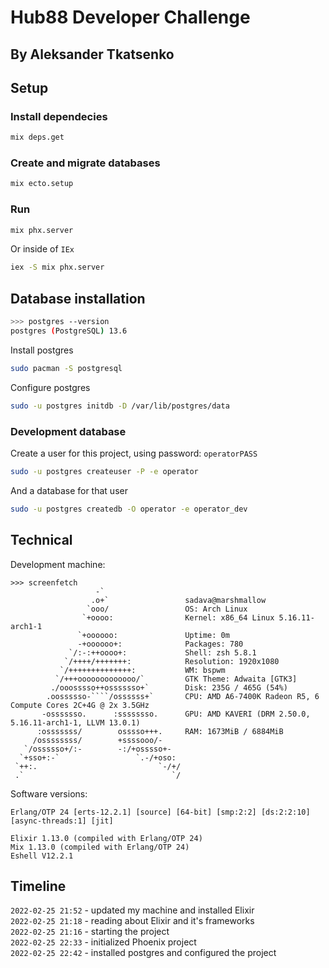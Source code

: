 # Hub88 Developer Challenge
## By Aleksander Tkatsenko

## Setup
### Install dependecies

```bash
mix deps.get
```

### Create and migrate databases

```bash
mix ecto.setup
```

### Run

```bash
mix phx.server
```
Or inside of `IEx`
```bash
iex -S mix phx.server
```

## Database installation

```bash
>>> postgres --version
postgres (PostgreSQL) 13.6
```

Install postgres
```bash
sudo pacman -S postgresql
```

Configure postgres
```bash
sudo -u postgres initdb -D /var/lib/postgres/data
```

### Development database

Create a user for this project, using password: `operatorPASS`
```bash
sudo -u postgres createuser -P -e operator
```

And a database for that user
```bash
sudo -u postgres createdb -O operator -e operator_dev
```


## Technical

Development machine:
```
>>> screenfetch
                   -`                 
                  .o+`                 sadava@marshmallow
                 `ooo/                 OS: Arch Linux 
                `+oooo:                Kernel: x86_64 Linux 5.16.11-arch1-1
               `+oooooo:               Uptime: 0m
               -+oooooo+:              Packages: 780
             `/:-:++oooo+:             Shell: zsh 5.8.1
            `/++++/+++++++:            Resolution: 1920x1080
           `/++++++++++++++:           WM: bspwm
          `/+++ooooooooooooo/`         GTK Theme: Adwaita [GTK3]
         ./ooosssso++osssssso+`        Disk: 235G / 465G (54%)
        .oossssso-````/ossssss+`       CPU: AMD A6-7400K Radeon R5, 6 Compute Cores 2C+4G @ 2x 3.5GHz
       -osssssso.      :ssssssso.      GPU: AMD KAVERI (DRM 2.50.0, 5.16.11-arch1-1, LLVM 13.0.1)
      :osssssss/        osssso+++.     RAM: 1673MiB / 6884MiB
     /ossssssss/        +ssssooo/-    
   `/ossssso+/:-        -:/+osssso+-  
  `+sso+:-`                 `.-/+oso: 
 `++:.                           `-/+/
 .`                                 `/
```

Software versions:
```
Erlang/OTP 24 [erts-12.2.1] [source] [64-bit] [smp:2:2] [ds:2:2:10] [async-threads:1] [jit]

Elixir 1.13.0 (compiled with Erlang/OTP 24)
Mix 1.13.0 (compiled with Erlang/OTP 24)
Eshell V12.2.1
```

## Timeline

`2022-02-25 21:52` - updated my machine and installed Elixir  
`2022-02-25 21:18` - reading about Elixir and it's frameworks  
`2022-02-25 21:16` - starting the project  
`2022-02-25 22:33` - initialized Phoenix project  
`2022-02-25 22:42` - installed postgres and configured the project  
